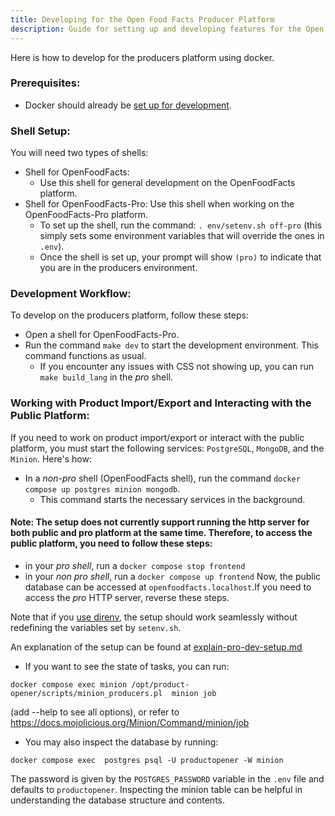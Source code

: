 ```yaml
---
title: Developing for the Open Food Facts Producer Platform
description: Guide for setting up and developing features for the Open Food Facts producer platform using Docker, including environment configuration, service management, and development workflow
---
```


<!-- # How to develop on the producers platform -->

Here is how to develop for the producers platform using docker.

### Prerequisites:

- Docker should already be [set up for development](how-to-quick-start-guide.md).

### Shell Setup:
You will need two types of shells:
- Shell for OpenFoodFacts:
  - Use this shell for general development on the OpenFoodFacts platform.
- Shell for OpenFoodFacts-Pro: Use this shell when working on the OpenFoodFacts-Pro platform.
  - To set up the shell, run the command: `. env/setenv.sh off-pro` (this simply sets some environment variables that will override the ones in `.env`).
  - Once the shell is set up, your prompt will show `(pro)` to indicate that you are in the producers environment.

### Development Workflow:
To develop on the producers platform, follow these steps:

- Open a shell for OpenFoodFacts-Pro.
- Run the command `make dev` to start the development environment. This command functions as usual.
  - If you encounter any issues with CSS not showing up, you can run `make build_lang` in the *pro* shell.

### Working with Product Import/Export and Interacting with the Public Platform:
If you need to work on product import/export or interact with the public platform, you must start the following services: `PostgreSQL`, `MongoDB`, and the `Minion`. Here's how:

- In a *non-pro* shell (OpenFoodFacts shell), run the command `docker compose up postgres minion mongodb`.
  - This command starts the necessary services in the background.

#### Note: The setup does not currently support running the http server for both public and pro platform at the same time. Therefore, to access the public platform, you need to follow these steps:

- in your *pro shell*, run a `docker compose stop frontend`
- in your *non pro shell*, run a `docker compose up frontend`
Now, the public database can be accessed at `openfoodfacts.localhost`.If you need to access the *pro* HTTP server, reverse these steps.

Note that if you [use direnv](how-to-use-direnv.md), the setup should work seamlessly without redefining the variables set by `setenv.sh`.

An explanation of the setup can be found at [explain-pro-dev-setup.md](explain-pro-dev-setup.md)

- If you want to see the state of tasks, you can run:

```
docker compose exec minion /opt/product-opener/scripts/minion_producers.pl  minion job
```
(add --help to see all options), or refer to https://docs.mojolicious.org/Minion/Command/minion/job

- You may also inspect the database by running:
```
docker compose exec  postgres psql -U productopener -W minion
```
The password is given by the `POSTGRES_PASSWORD` variable in the `.env` file and defaults to `productopener`. 
Inspecting the minion table can be helpful in understanding the database structure and contents.
